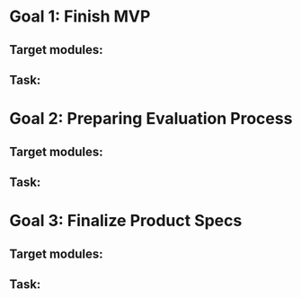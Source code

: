# Goal 1: Finish MVP
## Target modules:

## Task:

# Goal 2: Preparing Evaluation Process
## Target modules:

## Task:

# Goal 3: Finalize Product Specs
## Target modules:

## Task:

